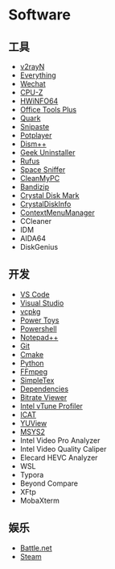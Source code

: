 # Software

## 工具
+ [v2rayN](https://github.com/2dust/v2rayN/releases)
+ [Everything](https://www.voidtools.com/zh-cn/downloads/)
+ [Wechat](https://weixin.qq.com/)
+ [CPU-Z](https://www.cpuid.com/softwares/cpu-z.html)
+ [HWiNFO64](https://www.hwinfo.com/download/)
+ [Office Tools Plus](https://otp.landian.vip/zh-cn/)
+ [Quark](https://pan.quark.cn/)
+ [Snipaste](https://www.snipaste.com/download.html)
+ [Potplayer](https://potplayer.daum.net/)
+ [Dism++](https://github.com/Chuyu-Team/Dism-Multi-language/releases)
+ [Geek Uninstaller](https://geekuninstaller.com/download)
+ [Rufus](https://rufus.ie/zh/)
+ [Space Sniffer](http://www.uderzo.it/main_products/space_sniffer/download.html)
+ [CleanMyPC](https://macpaw.com/cleanmypc)
+ [Bandizip](https://www.bandisoft.com/bandizip/old/6/)
+ [Crystal Disk Mark](https://crystalmark.info/en/software/crystaldiskmark/)
+ [CrystalDiskInfo](https://crystalmark.info/en/software/crystaldiskinfo/)
+ [ContextMenuManager](https://github.com/BluePointLilac/ContextMenuManager/releases)
+ CCleaner
+ IDM
+ AIDA64
+ DiskGenius

## 开发
+ [VS Code](https://github.com/2dust/v2rayN/releases)
+ [Visual Studio](https://visualstudio.microsoft.com/zh-hans/downloads/)
+ [vcpkg](https://github.com/microsoft/vcpkg/releases)
+ [Power Toys](https://github.com/microsoft/PowerToys/releases)
+ [Powershell](https://github.com/PowerShell/PowerShell/releases)
+ [Notepad++](https://notepad-plus-plus.org/downloads/)
+ [Git](https://git-scm.com/download/win)
+ [Cmake](https://cmake.org/download/)
+ [Python](https://www.python.org/downloads/)
+ [FFmpeg](https://github.com/BtbN/FFmpeg-Builds/releases)
+ [SimpleTex](https://www.simpletex.cn/download)
+ [Dependencies](https://github.com/lucasg/Dependencies/releases)
+ [Bitrate Viewer](https://www.videohelp.com/software/Bitrate-Viewer-2)
+ [Intel vTune Profiler](https://www.intel.com/content/www/us/en/developer/tools/oneapi/vtune-profiler-download.html)
+ [ICAT](https://www.nvidia.com/en-sg/geforce/technologies/icat/)
+ [YUView](https://github.com/IENT/YUView/releases)
+ [MSYS2](https://www.msys2.org/)
+ Intel Video Pro Analyzer
+ Intel Video Quality Caliper
+ Elecard HEVC Analyzer
+ WSL
+ Typora
+ Beyond Compare
+ XFtp
+ MobaXterm

## 娱乐
+ [Battle.net](https://us.shop.battle.net/zh-tw)
+ [Steam](https://store.steampowered.com/about/)
